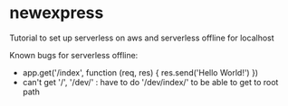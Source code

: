 
# newexpress
Tutorial to set up serverless on aws and serverless offline for localhost 

Known bugs for serverless offline:
  - app.get('/index', function (req, res) {
      res.send('Hello World!')
    })
   - can't get '/', '/dev/' : have to do '/dev/index/' to be able to get to root path
